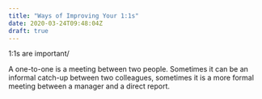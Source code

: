 ```yaml
---
title: "Ways of Improving Your 1:1s"
date: 2020-03-24T09:48:04Z
draft: true
---
```


1:1s are important/

A one-to-one is a meeting between two people. Sometimes it can be an informal catch-up between two colleagues, sometimes it is a more formal meeting between a manager and a direct report.

